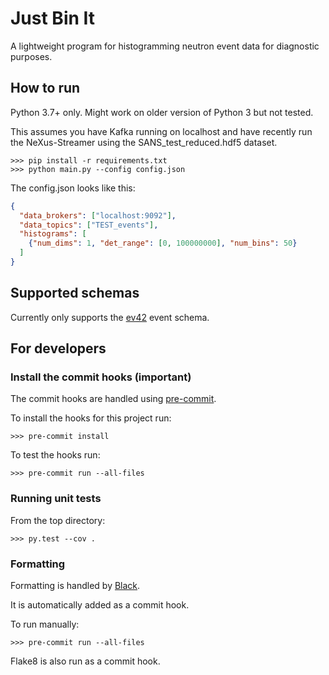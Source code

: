 # Just Bin It

A lightweight program for histogramming neutron event data for diagnostic purposes.

## How to run
Python 3.7+ only. Might work on older version of Python 3 but not tested.

This assumes you have Kafka running on localhost and have recently run the NeXus-Streamer
using the SANS_test_reduced.hdf5 dataset.

```
>>> pip install -r requirements.txt
>>> python main.py --config config.json
```

The config.json looks like this:
```json
{
  "data_brokers": ["localhost:9092"],
  "data_topics": ["TEST_events"],
  "histograms": [
    {"num_dims": 1, "det_range": [0, 100000000], "num_bins": 50}
  ]
}
```

## Supported schemas

Currently only supports the [ev42](https://github.com/ess-dmsc/streaming-data-types) event schema.

## For developers

### Install the commit hooks (important)
The commit hooks are handled using [pre-commit](https://pre-commit.com).

To install the hooks for this project run:
```
>>> pre-commit install
```

To test the hooks run:
```
>>> pre-commit run --all-files
```

### Running unit tests
From the top directory:
```
>>> py.test --cov .
```

### Formatting
Formatting is handled by [Black](https://black.readthedocs.io/en/stable/).

It is automatically added as a commit hook.

To run manually:
```
>>> pre-commit run --all-files
```

Flake8 is also run as a commit hook.
